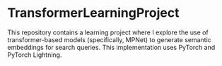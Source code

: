 # TransformerLearningProject
This repository contains a learning project where I explore the use of transformer-based models (specifically, MPNet) to generate semantic embeddings for search queries. This implementation uses PyTorch and PyTorch Lightning. 
